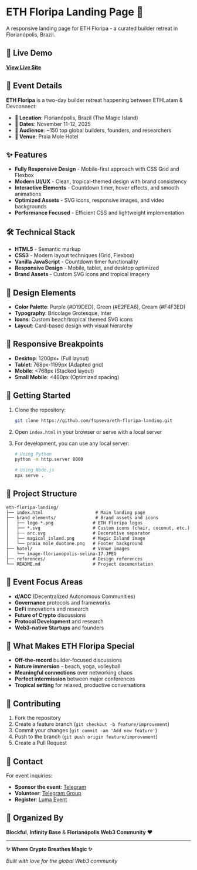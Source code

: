 # ETH Floripa Landing Page 🌴

A responsive landing page for ETH Floripa - a curated builder retreat in Florianópolis, Brazil.

## 🔗 Live Demo

**[View Live Site](https://fspseva.github.io/eth-floripa-landing/)**

## 📅 Event Details

**ETH Floripa** is a two-day builder retreat happening between ETHLatam & Devconnect:
- **📍 Location**: Florianópolis, Brazil (The Magic Island)
- **📅 Dates**: November 11-12, 2025
- **🎯 Audience**: ~150 top global builders, founders, and researchers
- **🏨 Venue**: Praia Mole Hotel

## ✨ Features

- **Fully Responsive Design** - Mobile-first approach with CSS Grid and Flexbox
- **Modern UI/UX** - Clean, tropical-themed design with brand consistency
- **Interactive Elements** - Countdown timer, hover effects, and smooth animations
- **Optimized Assets** - SVG icons, responsive images, and video backgrounds
- **Performance Focused** - Efficient CSS and lightweight implementation

## 🛠 Technical Stack

- **HTML5** - Semantic markup
- **CSS3** - Modern layout techniques (Grid, Flexbox)
- **Vanilla JavaScript** - Countdown timer functionality
- **Responsive Design** - Mobile, tablet, and desktop optimized
- **Brand Assets** - Custom SVG icons and tropical imagery

## 🎨 Design Elements

- **Color Palette**: Purple (#D19DED), Green (#E2FEA6), Cream (#F4F3ED)
- **Typography**: Bricolage Grotesque, Inter
- **Icons**: Custom beach/tropical themed SVG icons
- **Layout**: Card-based design with visual hierarchy

## 📱 Responsive Breakpoints

- **Desktop**: 1200px+ (Full layout)
- **Tablet**: 768px-1199px (Adapted grid)
- **Mobile**: <768px (Stacked layout)
- **Small Mobile**: <480px (Optimized spacing)

## 🚀 Getting Started

1. Clone the repository:
   ```bash
   git clone https://github.com/fspseva/eth-floripa-landing.git
   ```

2. Open `index.html` in your browser or serve with a local server

3. For development, you can use any local server:
   ```bash
   # Using Python
   python -m http.server 8000
   
   # Using Node.js
   npx serve .
   ```

## 📂 Project Structure

```
eth-floripa-landing/
├── index.html                    # Main landing page
├── brand elements/               # Brand assets and icons
│   ├── logo-*.png               # ETH Floripa logos
│   ├── *.svg                    # Custom icons (chair, coconut, etc.)
│   ├── arc.svg                  # Decorative separator
│   ├── magical_island.png       # Magic Island image
│   └── praia mole_duotone.png   # Footer background
├── hotel/                       # Venue images
│   └── image-florianopolis-selina-17.JPEG
├── references/                  # Design references
└── README.md                    # Project documentation
```

## 🎯 Event Focus Areas

- **d/ACC** (Decentralized Autonomous Communities)
- **Governance** protocols and frameworks  
- **DeFi** innovations and research
- **Future of Crypto** discussions
- **Protocol Development** and research
- **Web3-native Startups** and founders

## 🌊 What Makes ETH Floripa Special

- **Off-the-record** builder-focused discussions
- **Nature immersion** - beach, yoga, volleyball
- **Meaningful connections** over networking chaos
- **Perfect intermission** between major conferences
- **Tropical setting** for relaxed, productive conversations

## 🤝 Contributing

1. Fork the repository
2. Create a feature branch (`git checkout -b feature/improvement`)
3. Commit your changes (`git commit -am 'Add new feature'`)
4. Push to the branch (`git push origin feature/improvement`)
5. Create a Pull Request

## 📧 Contact

For event inquiries:
- **Sponsor the event**: [Telegram](https://t.me/gabriel_nvk)
- **Volunteer**: [Telegram Group](https://t.me/+__GNtH05TAE2ZjI5)
- **Register**: [Luma Event](https://lu.ma/m5hujc9a)

## 🏢 Organized By

**Blockful**, **Infinity Base** & **Florianópolis Web3 Community** ❤️

---

**✨ Where Crypto Breathes Magic ✨**

*Built with love for the global Web3 community*
